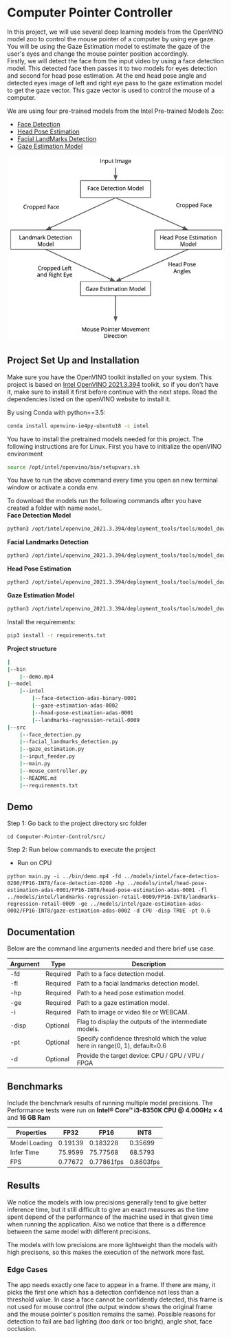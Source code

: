 # Computer Pointer Controller

In this project, we will use several deep learning models from the OpenVINO model zoo to control the mouse pointer of a computer by using eye gaze. You will be using the Gaze Estimation model to estimate the gaze of the user's eyes and change the mouse pointer position accordingly.</br>
Firstly, we will detect the face from the input video by using a face detection model. This detected face then passes it to two models for eyes detection and second for head pose estimation. At the end head pose angle and detected eyes image of left and right eye pass to the gaze estimation model to get the gaze vector. This gaze vector is used to control the mouse of a computer.

We are using four pre-trained models from the Intel Pre-trained Models Zoo:
* [Face Detection](https://docs.openvinotoolkit.org/latest/omz_models_intel_face_detection_adas_binary_0001_description_face_detection_adas_binary_0001.html)
* [Head Pose Estimation](https://docs.openvinotoolkit.org/latest/omz_models_intel_head_pose_estimation_adas_0001_description_head_pose_estimation_adas_0001.html)
* [Facial LandMarks Detection](https://docs.openvinotoolkit.org/latest/omz_models_intel_landmarks_regression_retail_0009_description_landmarks_regression_retail_0009.html)
* [Gaze Estimation Model](https://docs.openvinotoolkit.org/latest/omz_models_intel_gaze_estimation_adas_0002_description_gaze_estimation_adas_0002.html)

![pipline](./bin/pipeline.png)

## Project Set Up and Installation
Make sure you have the OpenVINO toolkit installed on your system. This project is based on [Intel OpenVINO 2021.3.394](https://docs.openvinotoolkit.org/latest/index.html) toolkit, so if you don't have it, make sure to install it first before continue with the next steps. Read the dependencies listed on the openVINO website to install it.

By using Conda with python==3.5:

```bash
conda install openvino-ie4py-ubuntu18 -c intel
```

You have to install the pretrained models needed for this project. The following instructions are for Linux.
First you have to initialize the openVINO environment
```bash
source /opt/intel/openvino/bin/setupvars.sh
```

You have to run the above command every time you open an new terminal window or activate a conda env.

To download the models run the following commands after you have created a folder with name `model`.</br>
**Face Detection Model**
```bash
python3 /opt/intel/openvino_2021.3.394/deployment_tools/tools/model_downloader/downloader.py --name face-detection-0200 --output_dir Computer-Pointer-Control/models
```
**Facial Landmarks Detection**
```bash
python3 /opt/intel/openvino_2021.3.394/deployment_tools/tools/model_downloader/downloader.py --name landmarks-regression-retail-0009 --output_dir Computer-Pointer-Control/models
```
**Head Pose Estimation**
```bash
python3 /opt/intel/openvino_2021.3.394/deployment_tools/tools/model_downloader/downloader.py --name head-pose-estimation-adas-0001 --output_dir Computer-Pointer-Control/models
```
**Gaze Estimation Model**
```bash
python3 /opt/intel/openvino_2021.3.394/deployment_tools/tools/model_downloader/downloader.py --name gaze-estimation-adas-0002 --output_dir Computer-Pointer-Control/models
```

Install the requirements:
```bash
pip3 install -r requirements.txt
```

**Project structure**
```bash
|
|--bin
    |--demo.mp4
|--model
    |--intel
        |--face-detection-adas-binary-0001
        |--gaze-estimation-adas-0002
        |--head-pose-estimation-adas-0001
        |--landmarks-regression-retail-0009
|--src
    |--face_detection.py
    |--facial_landmarks_detection.py
    |--gaze_estimation.py
    |--input_feeder.py
    |--main.py
    |--mouse_controller.py
    |--README.md
    |--requirements.txt
```


## Demo
Step 1:  Go back to the project directory src folder
 
 ```
cd Computer-Pointer-Control/src/
```
Step 2: Run below commands to execute the project
 * Run on CPU
 ```
python main.py -i ../bin/demo.mp4 -fd ../models/intel/face-detection-0200/FP16-INT8/face-detection-0200 -hp ../models/intel/head-pose-estimation-adas-0001/FP16-INT8/head-pose-estimation-adas-0001 -fl ../models/intel/landmarks-regression-retail-0009/FP16-INT8/landmarks-regression-retail-0009 -ge ../models/intel/gaze-estimation-adas-0002/FP16-INT8/gaze-estimation-adas-0002 -d CPU -disp TRUE -pt 0.6

```
## Documentation
Below are the command line arguments needed and there brief use case.

Argument|Type|Description
| ------------- | ------------- | -------------
-fd | Required | Path to a face detection model.
-fl | Required | Path to a facial landmarks detection model.
-hp| Required | Path to a head pose estimation model.
-ge| Required | Path to a gaze estimation model.
-i| Required | Path to image or video file or WEBCAM.
-disp| Optional | Flag to display the outputs of the intermediate models.
-pt | Optional | Specify confidence threshold which the value here in range(0, 1), default=0.6
-d | Optional | Provide the target device: CPU / GPU / VPU / FPGA


## Benchmarks
Include the benchmark results of running multiple model precisions. 
 The Performance tests were run on **Intel® Core™ i3-8350K CPU @ 4.00GHz × 4** and **16 GB Ram**


| Properties  | FP32        | FP16        | INT8        |
| ------------| ----------- | ----------- | ----------- |
|Model Loading| 0.19139     | 0.183228    | 0.35699     |
|Infer Time   | 75.9599     | 75.77568    | 68.5793     |
|FPS          | 0.77672     | 0.77861fps  | 0.8603fps   |


## Results
We notice the models with low precisions generally tend to give better inference time, but it still difficult to give an exact measures as the time spent depend of the performance of the machine used in that given time when running the application. Also we notice that there is a difference between the same model with different precisions.

The models with low precisions are more lightweight than the models with high precisons, so this makes the execution of the network more fast.

### Edge Cases
The app needs exactly one face to appear in a frame. If there are many, it picks the first one which has a detection confidence not less than a threshold value. In case a face cannot be confidently detected, this frame is not used for mouse control (the output window shows the original frame and the mouse pointer's position remains the same). Possible reasons for detection to fail are bad lighting (too dark or too bright), angle shot, face occlusion. 
